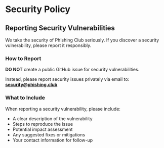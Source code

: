 # Security Policy

## Reporting Security Vulnerabilities

We take the security of Phishing Club seriously. If you discover a security vulnerability, please report it responsibly.

### How to Report

**DO NOT** create a public GitHub issue for security vulnerabilities.

Instead, please report security issues privately via email to:
**[security@phishing.club](mailto:security@phishing.club)**

### What to Include

When reporting a security vulnerability, please include:

- A clear description of the vulnerability
- Steps to reproduce the issue
- Potential impact assessment
- Any suggested fixes or mitigations
- Your contact information for follow-up
